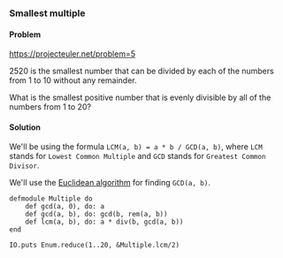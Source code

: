 ### Smallest multiple

#### Problem

https://projecteuler.net/problem=5

2520 is the smallest number that can be divided by each of the numbers from 1 to 10 without any remainder.

What is the smallest positive number that is evenly divisible by all of the numbers from 1 to 20?

#### Solution

We'll be using the formula `LCM(a, b) = a * b / GCD(a, b)`, where `LCM` stands for `Lowest Common Multiple` and `GCD` stands for `Greatest Common Divisor`.

We'll use the [Euclidean algorithm](https://en.wikipedia.org/wiki/Euclidean_algorithm#Procedure) for finding `GCD(a, b)`.


```
defmodule Multiple do
    def gcd(a, 0), do: a
    def gcd(a, b), do: gcd(b, rem(a, b))
    def lcm(a, b), do: a * div(b, gcd(a, b))
end

IO.puts Enum.reduce(1..20, &Multiple.lcm/2)
```